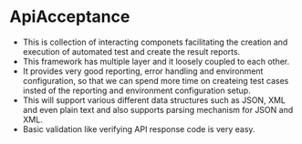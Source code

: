 # ApiAcceptance

- This is collection of interacting componets facilitating the creation and execution of automated test and create the result reports.
- This framework has multiple layer and it loosely coupled to each other. 
- It provides very good reporting, error handling and environment configuration, so that we can spend more time on createing test cases insted of the reporting and environment configuration setup. 
- This will support various different data structures such as JSON, XML and even plain text and also supports parsing mechanism for JSON and XML. 
- Basic validation like verifying API response code is very easy. 
